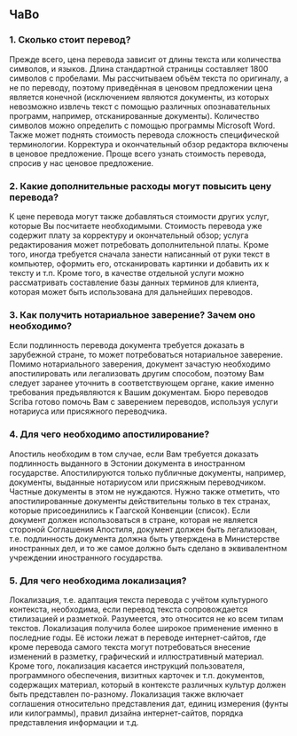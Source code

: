 ## ЧаВо

### 1. Сколько стоит перевод?

Прежде всего, цена перевода зависит от длины текста или количества символов, и языков. Длина стандартной страницы составляет 1800 символов с пробелами. Мы рассчитываем объём текста по оригиналу, а не по переводу, поэтому приведённая в ценовом предложении цена является конечной (исключением являются документы, из которых невозможно извлечь текст с помощью различных опознавательных программ, например, отсканированные документы). Количество символов можно определить с помощью программы Microsoft Word. Также может поднять стоимость перевода сложность специфической терминологии. Корректура и окончательный обзор редактора включены в ценовое предложение. Проще всего узнать стоимость перевода, спросив у нас ценовое предложение.

### 2. Какие дополнительные расходы могут повысить цену перевода?

К цене перевода могут также добавляться стоимости других услуг, которые Вы посчитаете необходимыми. Стоимость перевода уже содержит плату за корректуру и окончательный обзор; услуга редактирования может потребовать дополнительной платы. Кроме того, иногда требуется сначала занести написанный от руки текст в компьютер, оформить его, отсканировать картинки и добавить их к тексту и т.п. Кроме того, в качестве отдельной услуги можно рассматривать составление базы данных терминов для клиента, которая может быть использована для дальнейших переводов.

### 3. Как получить нотариальное заверение? Зачем оно необходимо?

Если подлинность перевода документа требуется доказать в зарубежной стране, то может потребоваться нотариальное заверение. Помимо нотариального заверения, документ зачастую необходимо апостилировать или легализовать другим способом, поэтому Вам следует заранее уточнить в соответствующем органе, какие именно требования предъявляются к Вашим документам. Бюро переводов Scriba готово помочь Вам с заверением переводов, используя услуги нотариуса или присяжного переводчика.

### 4. Для чего необходимо апостилирование?

Апостиль необходим в том случае, если Вам требуется доказать подлинность выданного в Эстонии документа в иностранном государстве. Апостилируются только публичные документы, например, документы, выданные нотариусом или присяжным переводчиком. Частные документы в этом не нуждаются. Нужно также отметить, что апостилированные документы действительны только в тех странах, которые присоединились к Гаагской Конвенции (список). Если документ должен использоваться в стране, которая не является стороной Соглашения Апостиля, документ должен быть легализован, т.е. подлинность документа должна быть утверждена в Министерстве иностранных дел, и то же самое должно быть сделано в эквивалентном учреждении иностранного государства.

### 5. Для чего необходима локализация?

Локализация, т.е. адаптация текста перевода с учётом культурного контекста, необходима, если перевод текста сопровождается стилизацией и разметкой. Разумеется, это относится не ко всем типам текстов. Локализация получила более широкое применение именно в последние годы. Её истоки лежат в переводе интернет-сайтов, где кроме перевода самого текста могут потребоваться внесение изменений в разметку, графический и иллюстративный материал. Кроме того, локализация касается инструкций пользователя, программного обеспечения, визитных карточек и т.п. документов, содержащих материал, который в контексте различных культур должен быть представлен по-разному. Локализация также включает соглашения относительно представления дат, единиц измерения (фунты или килограммы), правил дизайна интернет-сайтов, порядка представления информации и т.д.

